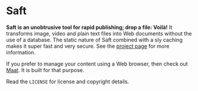 Saft
====

**Saft is an unobtrusive tool for rapid publishing; drop a file: Voilà!**
It transforms image, video and plain text files into Web documents without the use of a database. The static nature of Saft combined with a sly caching makes it super fast and very secure. See the [project page](http://doogvaard.net/speelplaats/2011/07/04/saft/) for more information.

If you prefer to manage your content using a Web browser, then check out [Maat](https://github.com/bingobongo/maat). It is built for that purpose.

Read the `LICENSE` for license and copyright details.

